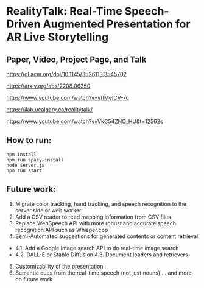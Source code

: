 # RealityTalk: Real-Time Speech-Driven Augmented Presentation for AR Live Storytelling

## Paper, Video, Project Page, and Talk
https://dl.acm.org/doi/10.1145/3526113.3545702

https://arxiv.org/abs/2208.06350

https://www.youtube.com/watch?v=vfIMeICV-7c

https://ilab.ucalgary.ca/realitytalk/

https://www.youtube.com/watch?v=VkC54ZNO_HU&t=12562s

## How to run:
```
npm install
npm run spacy-install
node server.js
npm run start
```

## Future work:
1. Migrate color tracking, hand tracking, and speech recognition to the server side or web worker
2. Add a CSV reader to read mapping information from CSV files
3. Replace WebSpeech API with more robust and accurate speech recognition API such as Whisper.cpp
4. Semi-Automated suggestions for generated contents or content retrieval
- 4.1. Add a Google Image search API to do real-time image search
- 4.2. DALL-E or Stable Diffusion
4.3. Document loaders and retrievers
5. Customizability of the presentation
6. Semantic cues from the real-time speech (not just nouns)
... and more on future work

